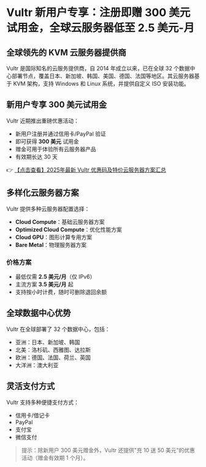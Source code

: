 # Vultr 新用户专享：注册即赠 300 美元试用金，全球云服务器低至 2.5 美元-月

## 全球领先的 KVM 云服务器提供商

Vultr 是国际知名的云服务提供商，自 2014 年成立以来，已在全球 32 个数据中心部署节点，覆盖日本、新加坡、韩国、美国、德国、法国等地区。其云服务器基于 KVM 架构，支持 Windows 和 Linux 系统，并提供自定义 ISO 安装功能。

## 新用户专享 300 美元试用金

Vultr 近期推出重磅优惠活动：
- 新用户注册并通过信用卡/PayPal 验证
- 即可获得 **300 美元** 试用金
- 赠金可用于体验所有云服务器产品
- 有效期长达 30 天

👉 [【点击查看】2025年最新 Vultr 优惠码及特价云服务器方案汇总](https://bit.ly/VuLtr)

## 多样化云服务器方案

Vultr 提供多种云服务器配置选择：
- **Cloud Compute**：基础云服务器方案
- **Optimized Cloud Compute**：优化性能方案
- **Cloud GPU**：图形计算专用方案
- **Bare Metal**：物理服务器方案

### 价格方案
- 最低仅需 **2.5 美元/月**（仅 IPv6）
- 主流方案 **3.5 美元/月** 起
- 支持按小时计费，随时可删除退回余额

## 全球数据中心优势
Vultr 在全球部署了 32 个数据中心，包括：
- 亚洲：日本、新加坡、韩国
- 北美：洛杉矶、西雅图、达拉斯
- 欧洲：德国、法国、荷兰、英国
- 大洋洲：澳大利亚

## 灵活支付方式
Vultr 支持多种便捷支付方式：
- 信用卡/借记卡
- PayPal
- 支付宝
- 微信支付

> 提示：除新用户 300 美元赠金外，Vultr 还提供"充 10 送 50 美元"的优惠活动（赠金有效期 1 个月）。